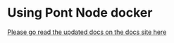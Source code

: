 # Using Pont Node docker

[Please go read the updated docs on the docs site here](https://pont.dev/nodes/validator-node/operator/running-validator-node/run-validator-node-using-docker/)
